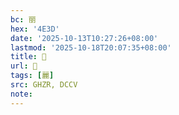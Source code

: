 ```yaml
---
bc: 丽
hex: '4E3D'
date: '2025-10-13T10:27:26+08:00'
lastmod: '2025-10-18T20:07:35+08:00'
title: 􂟮
url: 􂟮
tags: [麗]
src: GHZR, DCCV
note:
---
```

